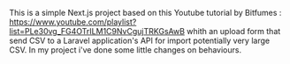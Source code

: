 This is a simple Next.js project based on this Youtube tutorial by Bitfumes : https://www.youtube.com/playlist?list=PLe30vg_FG4OTrILM1C9NvCgujTRKGsAwB whith an upload form that send CSV to a Laravel application's API for import potentially very large CSV.
In my project i've done some little changes on behaviours.